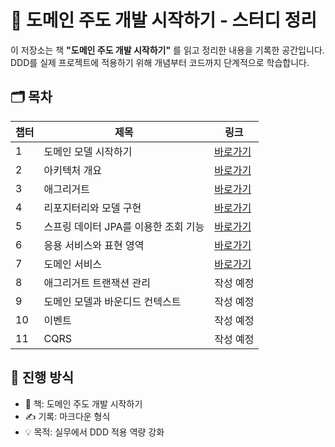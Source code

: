 # 📘 도메인 주도 개발 시작하기 - 스터디 정리

이 저장소는 책 **"도메인 주도 개발 시작하기"** 를 읽고 정리한 내용을 기록한 공간입니다.  
DDD를 실제 프로젝트에 적용하기 위해 개념부터 코드까지 단계적으로 학습합니다.

## 🗂️ 목차

| 챕터 | 제목                     | 링크 |
|----|------------------------|------|
| 1  | 도메인 모델 시작하기            | [바로가기](https://github.com/hd0rable/DomainDrivenDesign/blob/main/chapter1/01_starting-domain-model.md) |
| 2  | 아키텍처 개요                | [바로가기](https://github.com/hd0rable/DomainDrivenDesign/blob/main/chapter2/02_architecture-overview.md) |
| 3  | 애그리거트                  | [바로가기](https://github.com/hd0rable/DomainDrivenDesign/blob/main/chapter3/03_aggregate.md) |
| 4  | 리포지터리와 모델 구현           | [바로가기](https://github.com/hd0rable/DomainDrivenDesign/blob/main/chapter4/04_repository-and-model.md) |
| 5  | 스프링 데이터 JPA를 이용한 조회 기능 | [바로가기](https://github.com/hd0rable/DomainDrivenDesign/blob/main/chapter5/05_query-with-spring-data-jpa.md) |
| 6  | 응용 서비스와 표현 영역          | [바로가기](https://github.com/hd0rable/DomainDrivenDesign/blob/main/chapter6/06_application-and-presentation.md) |
| 7  | 도메인 서비스                | [바로가기](https://github.com/hd0rable/DomainDrivenDesign/blob/main/chapter7/07_domain-service.md) |
| 8  | 애그리거트 트랜잭션 관리          | 작성 예정 |
| 9  | 도메인 모델과 바운디드 컨텍스트      | 작성 예정 |
| 10 | 이벤트                    | 작성 예정 |
| 11 | CQRS                   | 작성 예정 |


## 📅 진행 방식

- 📖 책: 도메인 주도 개발 시작하기  
- ✍️ 기록: 마크다운 형식  
- 💡 목적: 실무에서 DDD 적용 역량 강화
